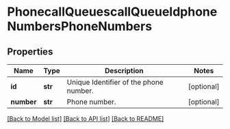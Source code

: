 # PhonecallQueuescallQueueIdphoneNumbersPhoneNumbers

## Properties
Name | Type | Description | Notes
------------ | ------------- | ------------- | -------------
**id** | **str** | Unique Identifier of the phone number. | [optional] 
**number** | **str** | Phone number. | [optional] 

[[Back to Model list]](../README.md#documentation-for-models) [[Back to API list]](../README.md#documentation-for-api-endpoints) [[Back to README]](../README.md)


